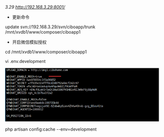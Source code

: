 _3.29 http://192.168.3.29:8001/_

* 更新命令

update svn://192.168.3.29/svn/ciboapp/trunk /mnt/xvdb1/www/composer/ciboapp1

* 开启微信模拟授权

cd /mnt/xvdb1/www/composer/ciboapp1

vi .env.development

![](/assets/laravel微信模拟授权.png)

php artisan config:cache  --env=development

